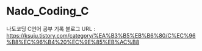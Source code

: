 # Nado_Coding_C
나도코딩 C언어 공부 기록
블로그 URL : https://ksuju.tistory.com/category/%EA%B3%B5%EB%B6%80/C%EC%96%B8%EC%96%B4%20%EC%9E%85%EB%AC%B8

